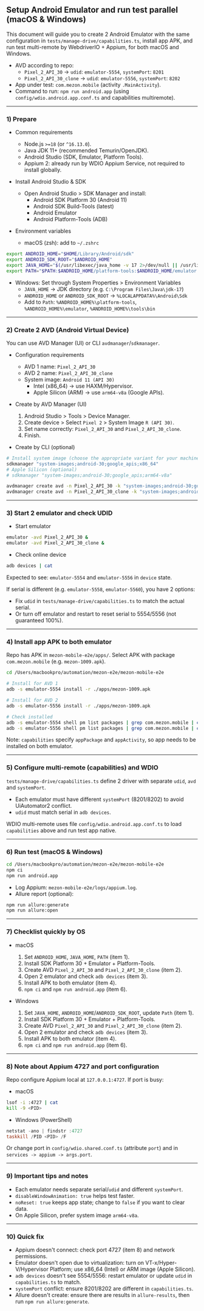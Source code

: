 ## Setup Android Emulator and run test parallel (macOS & Windows)

This document will guide you to create 2 Android Emulator with the same configuration in `tests/manage-drive/capabilities.ts`, install app APK, and run test multi-remote by WebdriverIO + Appium, for both macOS and Windows.

- AVD according to repo:
  - `Pixel_2_API_30` → `udid`: `emulator-5554`, `systemPort`: `8201`
  - `Pixel_2_API_30_clone` → `udid`: `emulator-5556`, `systemPort`: `8202`
- App under test: `com.mezon.mobile` (activity `.MainActivity`).
- Command to run: `npm run android.app` (using `config/wdio.android.app.conf.ts` and capabilities multiremote).

---

### 1) Prepare

- Common requirements
  - Node.js `>=18` (or `^16.13.0`).
  - Java JDK 11+ (recommended Temurin/OpenJDK).
  - Android Studio (SDK, Emulator, Platform Tools).
  - Appium 2: already run by WDIO Appium Service, not required to install globally.

- Install Android Studio & SDK
  - Open Android Studio > SDK Manager and install:
    - Android SDK Platform 30 (Android 11)
    - Android SDK Build-Tools (latest)
    - Android Emulator
    - Android Platform-Tools (ADB)

- Environment variables
  - macOS (zsh): add to `~/.zshrc`

```bash
export ANDROID_HOME="$HOME/Library/Android/sdk"
export ANDROID_SDK_ROOT="$ANDROID_HOME"
export JAVA_HOME="$(/usr/libexec/java_home -v 17 2>/dev/null || /usr/libexec/java_home -v 11)"
export PATH="$PATH:$ANDROID_HOME/platform-tools:$ANDROID_HOME/emulator:$ANDROID_HOME/tools/bin"
```

- Windows: Set through System Properties > Environment Variables
  - `JAVA_HOME` → JDK directory (e.g. `C:\Program Files\Java\jdk-17`)
  - `ANDROID_HOME` or `ANDROID_SDK_ROOT` → `%LOCALAPPDATA%\Android\Sdk`
  - Add to `Path`: `%ANDROID_HOME%\platform-tools`, `%ANDROID_HOME%\emulator`, `%ANDROID_HOME%\tools\bin`

---

### 2) Create 2 AVD (Android Virtual Device)

You can use AVD Manager (UI) or CLI `avdmanager`/`sdkmanager`.

- Configuration requirements
  - AVD 1 name: `Pixel_2_API_30`
  - AVD 2 name: `Pixel_2_API_30_clone`
  - System image: `Android 11 (API 30)`
    - Intel (x86_64) → use HAXM/Hypervisor.
    - Apple Silicon (ARM) → use `arm64-v8a` (Google APIs).

- Create by AVD Manager (UI)
  1. Android Studio > Tools > Device Manager.
  2. Create device > Select `Pixel 2` > System Image `R (API 30)`.
  3. Set name correctly: `Pixel_2_API_30` and `Pixel_2_API_30_clone`.
  4. Finish.

- Create by CLI (optional)

```bash
# Install system image (choose the appropriate variant for your machine)
sdkmanager "system-images;android-30;google_apis;x86_64"
# Apple Silicon (optional)
# sdkmanager "system-images;android-30;google_apis;arm64-v8a"

avdmanager create avd -n Pixel_2_API_30 -k "system-images;android-30;google_apis;x86_64" -d pixel_2
avdmanager create avd -n Pixel_2_API_30_clone -k "system-images;android-30;google_apis;x86_64" -d pixel_2
```

---

### 3) Start 2 emulator and check UDID

- Start emulator

```bash
emulator -avd Pixel_2_API_30 &
emulator -avd Pixel_2_API_30_clone &
```

- Check online device

```bash
adb devices | cat
```

Expected to see: `emulator-5554` and `emulator-5556` in `device` state.

If serial is different (e.g. `emulator-5558`, `emulator-5560`), you have 2 options:

- Fix `udid` in `tests/manage-drive/capabilities.ts` to match the actual serial.
- Or turn off emulator and restart to reset serial to 5554/5556 (not guaranteed 100%).

---

### 4) Install app APK to both emulator

Repo has APK in `mezon-mobile-e2e/apps/`. Select APK with package `com.mezon.mobile` (e.g. `mezon-1009.apk`).

```bash
cd /Users/macbookpro/automation/mezon-e2e/mezon-mobile-e2e

# Install for AVD 1
adb -s emulator-5554 install -r ./apps/mezon-1009.apk

# Install for AVD 2
adb -s emulator-5556 install -r ./apps/mezon-1009.apk

# Check installed
adb -s emulator-5554 shell pm list packages | grep com.mezon.mobile | cat
adb -s emulator-5556 shell pm list packages | grep com.mezon.mobile | cat
```

Note: `capabilities` specify `appPackage` and `appActivity`, so app needs to be installed on both emulator.

---

### 5) Configure multi-remote (capabilities) and WDIO

`tests/manage-drive/capabilities.ts` define 2 driver with separate `udid`, `avd` and `systemPort`.

- Each emulator must have different `systemPort` (8201/8202) to avoid UiAutomator2 conflict.
- `udid` must match serial in `adb devices`.

WDIO multi-remote uses file `config/wdio.android.app.conf.ts` to load `capabilities` above and run test app native.

---

### 6) Run test (macOS & Windows)

```bash
cd /Users/macbookpro/automation/mezon-e2e/mezon-mobile-e2e
npm ci
npm run android.app
```

- Log Appium: `mezon-mobile-e2e/logs/appium.log`.
- Allure report (optional):

```bash
npm run allure:generate
npm run allure:open
```

---

### 7) Checklist quickly by OS

- macOS
  1. Set `ANDROID_HOME`, `JAVA_HOME`, `PATH` (item 1).
  2. Install SDK Platform 30 + Emulator + Platform-Tools.
  3. Create AVD `Pixel_2_API_30` and `Pixel_2_API_30_clone` (item 2).
  4. Open 2 emulator and check `adb devices` (item 3).
  5. Install APK to both emulator (item 4).
  6. `npm ci` and `npm run android.app` (item 6).

- Windows
  1. Set `JAVA_HOME`, `ANDROID_HOME`/`ANDROID_SDK_ROOT`, update `Path` (item 1).
  2. Install SDK Platform 30 + Emulator + Platform-Tools.
  3. Create AVD `Pixel_2_API_30` and `Pixel_2_API_30_clone` (item 2).
  4. Open 2 emulator and check `adb devices` (item 3).
  5. Install APK to both emulator (item 4).
  6. `npm ci` and `npm run android.app` (item 6).

---

### 8) Note about Appium 4727 and port configuration

Repo configure Appium local at `127.0.0.1:4727`. If port is busy:

- macOS

```bash
lsof -i :4727 | cat
kill -9 <PID>
```

- Windows (PowerShell)

```powershell
netstat -ano | findstr :4727
taskkill /PID <PID> /F
```

Or change port in `config/wdio.shared.conf.ts` (attribute `port`) and in `services -> appium -> args.port`.

---

### 9) Important tips and notes

- Each emulator needs separate serial/`udid` and different `systemPort`.
- `disableWindowAnimation: true` helps test faster.
- `noReset: true` keeps app state; change to `false` if you want to clear data.
- On Apple Silicon, prefer system image `arm64-v8a`.

---

### 10) Quick fix

- Appium doesn't connect: check port 4727 (item 8) and network permissions.
- Emulator doesn't open due to virtualization: turn on VT-x/Hyper-V/Hypervisor Platform; use x86_64 (Intel) or ARM image (Apple Silicon).
- `adb devices` doesn't see 5554/5556: restart emulator or update `udid` in `capabilities.ts` to match.
- `systemPort` conflict: ensure 8201/8202 are different in `capabilities.ts`.
- Allure doesn't create: ensure there are results in `allure-results`, then run `npm run allure:generate`.

